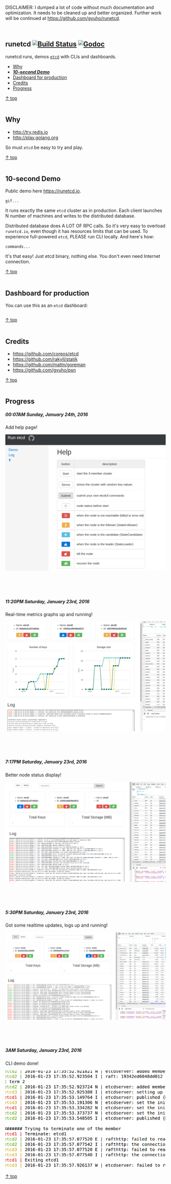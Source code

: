 DISCLAIMER: I dumped a lot of code without much documentation and optimization.
It needs to be cleaned up and better organized. Further work will be continued at
https://github.com/gyuho/runetcd.

<br>

## runetcd [![Build Status](https://img.shields.io/travis/gophergala2016/runetcd.svg?style=flat-square)](https://travis-ci.org/gophergala2016/runetcd) [![Godoc](http://img.shields.io/badge/go-documentation-blue.svg?style=flat-square)](https://godoc.org/github.com/gophergala2016/runetcd)

runetcd runs, demos [`etcd`](https://github.com/coreos/etcd) with CLIs and dashboards.

- [Why](#why)
- [**_10-second Demo_**](#10-second-demo)
- [Dashboard for production](#dashboard-for-production)
- [Credits](#credits)
- [Progress](#progress)

[↑ top](#runetcd--)
<br><br>


## Why

- http://try.redis.io
- http://play.golang.org

So must `etcd` be easy to try and play.

[↑ top](#runetcd--)
<br><br>


## 10-second Demo

Public demo here https://runetcd.io.

```
gif...
```

It runs exactly the same `etcd` cluster as in production. Each client launches
N number of machines and writes to the distributed database.

Distributed database does A LOT OF RPC calls. So it's very easy to overload
`runetcd.io`, even though it has resources limits that can be used. To
experience full-powered `etcd`, PLEASE run CLI locally. And here's how:

```
commands...

```

It's that easy! Just etcd binary, nothing else. You don't even need Internet
connection.

[↑ top](#runetcd--)
<br><br>


## Dashboard for production

You can use this as an `etcd` dashboard:

```

```

[↑ top](#runetcd--)
<br><br>


## Credits

- https://github.com/coreos/etcd
- https://github.com/rakyll/statik
- https://github.com/mattn/goreman
- https://github.com/gyuho/psn

[↑ top](#runetcd--)
<br><br>


## Progress

##### 00:07AM Sunday, January 24th, 2016

Add help page!

![changelogs_04](./changelogs/changelogs_04.png)

<br><br><br>
##### 11:20PM Saturday, January 23rd, 2016

Real-time metrics graphs up and running!

![changelogs_03](./changelogs/changelogs_03.png)

<br><br><br>
##### 7:17PM Saturday, January 23rd, 2016

Better node status display!

![changelogs_02](./changelogs/changelogs_02.png)

<br><br><br>
##### 5:30PM Saturday, January 23rd, 2016

Got some realtime updates, logs up and running!

![changelogs_01](./changelogs/changelogs_01.png)

<br><br><br>
##### 3AM Saturday, January 23rd, 2016

CLI demo done!

![changelogs_00](./changelogs/changelogs_00.png)

[↑ top](#runetcd--)
<br><br>
